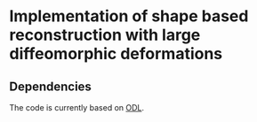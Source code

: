 Implementation of shape based reconstruction with large diffeomorphic deformations
==================================================================================

Dependencies
------------
The code is currently based on [ODL](https://github.com/odlgroup/odl).
